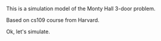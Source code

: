 This is a simulation model of the Monty Hall 3-door problem.

Based on cs109 course from Harvard. 

Ok, let's simulate.

